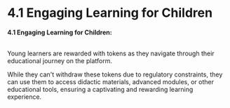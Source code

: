 # 4.1 Engaging Learning for Children

**4.1 Engaging Learning for Children:**

\
Young learners are rewarded with tokens as they navigate through their educational journey on the platform.&#x20;

While they can't withdraw these tokens due to regulatory constraints, they can use them to access didactic materials, advanced modules, or other educational tools, ensuring a captivating and rewarding learning experience.

